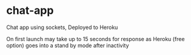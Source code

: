 # chat-app
Chat app using sockets, Deployed to Heroku


On first launch may take up to 15 seconds for response as Heroku (free option) goes into a stand by mode after inactivity
